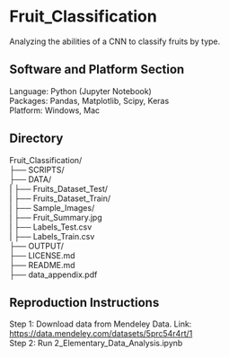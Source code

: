# Fruit_Classification
Analyzing the abilities of a CNN to classify fruits by type.

## Software and Platform Section
Language: Python (Jupyter Notebook) <br>
Packages: Pandas, Matplotlib, Scipy, Keras <br>
Platform: Windows, Mac <br>

## Directory
Fruit_Classification/ <br>
├── SCRIPTS/ <br>
├── DATA/ <br>
| ├── Fruits_Dataset_Test/ <br>
| ├── Fruits_Dataset_Train/ <br>
| ├── Sample_Images/ <br>
| ├── Fruit_Summary.jpg <br>
| ├── Labels_Test.csv <br>
| ├── Labels_Train.csv <br>
├── OUTPUT/ <br>
├── LICENSE.md <br>
├── README.md <br>
├── data_appendix.pdf <br>

## Reproduction Instructions

Step 1: Download data from Mendeley Data. Link: https://data.mendeley.com/datasets/5prc54r4rt/1 <br>
Step 2: Run 2_Elementary_Data_Analysis.ipynb <br>
